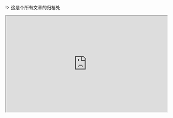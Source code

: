 !> 这是个所有文章的归档处

<div style="position: relative; padding: 30% 45%;">
<iframe style="position: absolute; width: 100%; height: 100%; left: 0; top: 0;" src="https://www.yuque.com/docs/share/31a963ea-af8c-4ef6-acd6-642a919158b6?#" frameborder="1" scrolling="yes" width="320" height="240"
</iframe>
</div>